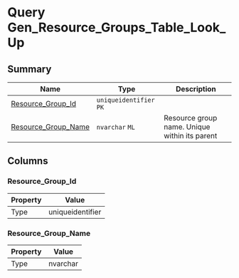 # Query Gen_Resource_Groups_Table_Look_Up


## Summary

| Name | Type | Description |
| - | - | --- |
|[Resource_Group_Id](#resource_group_id)|`uniqueidentifier` `PK`||
|[Resource_Group_Name](#resource_group_name)|`nvarchar` `ML`|Resource group name. Unique within its parent|

## Columns

### Resource_Group_Id

| Property | Value |
| - | - |
|Type|uniqueidentifier|

### Resource_Group_Name

| Property | Value |
| - | - |
|Type|nvarchar|


